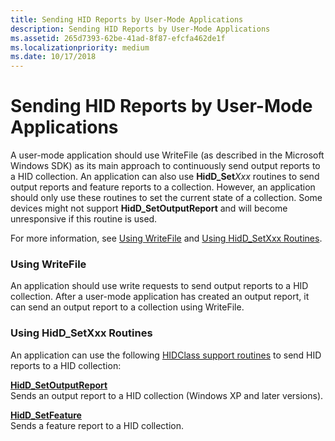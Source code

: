 ```yaml
---
title: Sending HID Reports by User-Mode Applications
description: Sending HID Reports by User-Mode Applications
ms.assetid: 265d7393-62be-41ad-8f87-efcfa462de1f
ms.localizationpriority: medium
ms.date: 10/17/2018
---
```


# Sending HID Reports by User-Mode Applications


A user-mode application should use WriteFile (as described in the Microsoft Windows SDK) as its main approach to continuously send output reports to a HID collection. An application can also use **HidD\_Set***Xxx* routines to send output reports and feature reports to a collection. However, an application should only use these routines to set the current state of a collection. Some devices might not support **HidD\_SetOutputReport** and will become unresponsive if this routine is used.

For more information, see [Using WriteFile](#using-writefile) and [Using HidD\_SetXxx Routines](#using-hidd-setxxx-routines).

### Using WriteFile

An application should use write requests to send output reports to a HID collection. After a user-mode application has created an output report, it can send an output report to a collection using WriteFile.

### <a href="" id="using-hidd-setxxx-routines"></a>Using HidD\_SetXxx Routines

An application can use the following [HIDClass support routines](https://docs.microsoft.com/windows-hardware/drivers/ddi/content/index) to send HID reports to a HID collection:

<a href="" id="hidd-setoutputreport"></a>[**HidD\_SetOutputReport**](https://docs.microsoft.com/windows-hardware/drivers/ddi/content/hidsdi/nf-hidsdi-hidd_setoutputreport)  
Sends an output report to a HID collection (Windows XP and later versions).

<a href="" id="hidd-setfeature"></a>[**HidD\_SetFeature**](https://docs.microsoft.com/windows-hardware/drivers/ddi/content/hidsdi/nf-hidsdi-hidd_setfeature)  
Sends a feature report to a HID collection.

 

 




